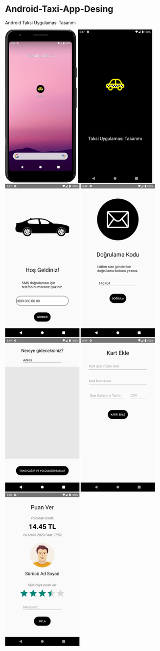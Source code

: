 # Android-Taxi-App-Desing

Android Taksi Uygulaması Tasarımı

<img src="Screenshots/Screenshotgif.gif" height="500"> <img src="Screenshots/Screenshot1.png" height="500"> <img src="Screenshots/Screenshot2.png" height="500"> <img src="Screenshots/Screenshot3.png" height="500"> <img src="Screenshots/Screenshot4.png" height="500"> <img src="Screenshots/Screenshot5.png" height="500"> <img src="Screenshots/Screenshot6.png" height="500">
